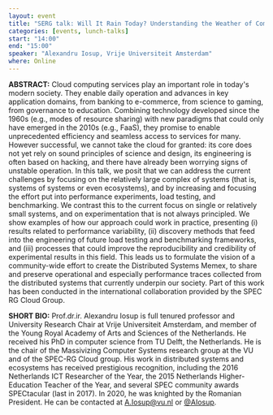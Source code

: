 ```yaml
---
layout: event
title: "SERG talk: Will It Rain Today? Understanding the Weather of Computing Clouds, Before it Happens"
categories: [events, lunch-talks]
start: "14:00"
end: "15:00"
speaker: "Alexandru Iosup, Vrije Universiteit Amsterdam"
where: Online
---
```


**ABSTRACT:** Cloud computing services play an important role in today's modern society. They enable daily operation and advances in key application domains, from banking to e-commerce, from science to gaming, from governance to education. Combining technology developed since the 1960s (e.g., modes of resource sharing) with new paradigms that could only have emerged in the 2010s (e.g., FaaS), they promise to enable unprecedented efficiency and seamless access to services for many. However successful, we cannot take the cloud for granted: its core does not yet rely on sound principles of science and design, its engineering is often based on hacking, and there have already been worrying signs of unstable operation. In this talk, we posit that we can address the current challenges by focusing on the relatively large complex of systems (that is, systems of systems or even ecosystems), and by increasing and focusing the effort put into performance experiments, load testing, and benchmarking. We contrast this to the current focus on single or relatively small systems, and on experimentation that is not always principled. We show examples of how our approach could work in practice, presenting (i) results related to performance variability, (ii) discovery methods that feed into the engineering of future load testing and benchmarking frameworks, and (iii) processes that could improve the reproducibility and credibility of experimental results in this field. This leads us to formulate the vision of a community-wide effort to create the Distributed Systems Memex, to share and preserve operational and especially performance traces collected from the distributed systems that currently underpin our society. Part of this work has been conducted in the international collaboration provided by the SPEC RG Cloud Group. 


**SHORT BIO:** Prof.dr.ir. Alexandru Iosup is full tenured professor and University Research Chair at Vrije Universiteit Amsterdam, and member of the Young Royal Academy of Arts and Sciences of the Netherlands. He received his PhD in computer science from TU Delft, the Netherlands. He is the chair of the Massivizing Computer Systems research group at the VU and of the SPEC-RG Cloud group. His work in distributed systems and ecosystems has received prestigious recognition, including the 2016 Netherlands ICT Researcher of the Year, the 2015 Netherlands Higher-Education Teacher of the Year, and several SPEC community awards SPECtacular (last in 2017). In 2020, he was knighted by the Romanian President. He can be contacted at A.Iosup@vu.nl or [@AIosup](https://twitter.com/AIosup). 
